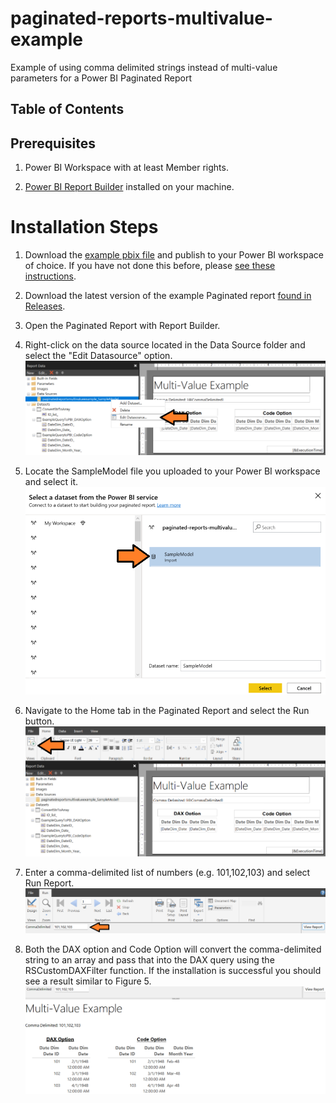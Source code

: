 # paginated-reports-multivalue-example
Example of using comma delimited strings instead of multi-value parameters for a Power BI Paginated Report

## Table of Contents

## Prerequisites

1. Power BI Workspace with at least Member rights.

2. <a href="https://learn.microsoft.com/en-us/power-bi/paginated-reports/report-builder-power-bi?wt.mc_id=MVP_369005" target="_blank">Power BI Report Builder</a> installed on your machine.

# Installation Steps

1. Download the <a href="./Sample PBIX/SampleModel.pbix" target="_blank">example pbix file</a> and publish to your Power BI workspace of choice.  If you have not done this before, please <a href="https://learn.microsoft.com/en-us/power-bi/create-reports/desktop-upload-desktop-files?wt.mc_id=MVP_369005" target="_blank">see these instructions</a>.

1. Download the latest version of the example Paginated report <a href="https://github.com/kerski/paginated-reports-multivalue-example/releases" target="_blank">found in Releases</a>.
1. Open the Paginated Report with Report Builder.
1. Right-click on the data source located in the Data Source folder and select the "Edit Datasource" option.
    ![Figure 1](./documentation/images/Figure1.png)
1. Locate the SampleModel file you uploaded to your Power BI workspace and select it.
    ![Figure 2](./documentation/images/Figure2.png)
1. Navigate to the Home tab in the Paginated Report and select the Run button.
    ![Figure 3](./documentation/images/Figure3.png)
1. Enter a comma-delimited list of numbers (e.g. 101,102,103) and select Run Report.
    ![Figure 4](./documentation/images/Figure4.png)
1. Both the DAX option and Code Option will convert the comma-delimited string to an array and pass that into the DAX query using the RSCustomDAXFilter function.  If the installation is successful you should see a result similar to Figure 5.
    ![Figure 5](./documentation/images/Figure5.png)

